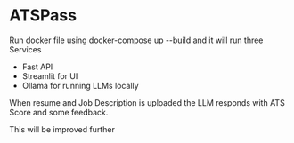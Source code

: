 # ATSPass

Run docker file using docker-compose up --build and it will run three Services
 - Fast API
 - Streamlit for UI
 - Ollama for running LLMs locally

When resume and Job Description is uploaded the LLM responds with ATS Score and some feedback.

This will be improved further 
